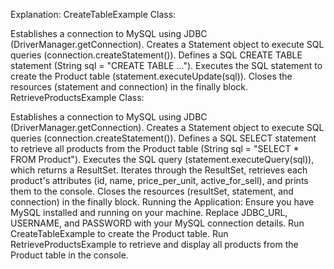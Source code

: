 Explanation:
CreateTableExample Class:

Establishes a connection to MySQL using JDBC (DriverManager.getConnection).
Creates a Statement object to execute SQL queries (connection.createStatement()).
Defines a SQL CREATE TABLE statement (String sql = "CREATE TABLE ...").
Executes the SQL statement to create the Product table (statement.executeUpdate(sql)).
Closes the resources (statement and connection) in the finally block.
RetrieveProductsExample Class:

Establishes a connection to MySQL using JDBC (DriverManager.getConnection).
Creates a Statement object to execute SQL queries (connection.createStatement()).
Defines a SQL SELECT statement to retrieve all products from the Product table (String sql = "SELECT * FROM Product").
Executes the SQL query (statement.executeQuery(sql)), which returns a ResultSet.
Iterates through the ResultSet, retrieves each product's attributes (id, name, price_per_unit, active_for_sell), and prints them to the console.
Closes the resources (resultSet, statement, and connection) in the finally block.
Running the Application:
Ensure you have MySQL installed and running on your machine.
Replace JDBC_URL, USERNAME, and PASSWORD with your MySQL connection details.
Run CreateTableExample to create the Product table.
Run RetrieveProductsExample to retrieve and display all products from the Product table in the console.
